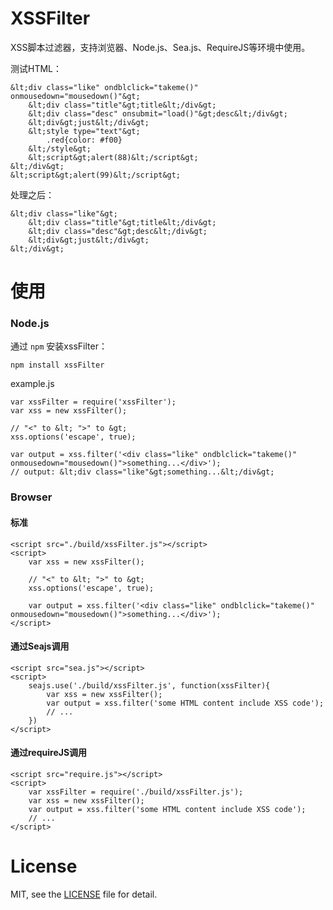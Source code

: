 # XSSFilter
XSS脚本过滤器，支持浏览器、Node.js、Sea.js、RequireJS等环境中使用。

测试HTML：

```
&lt;div class="like" ondblclick="takeme()" onmousedown="mousedown()"&gt;
	&lt;div class="title"&gt;title&lt;/div&gt;
	&lt;div class="desc" onsubmit="load()"&gt;desc&lt;/div&gt;
	&lt;div&gt;just&lt;/div&gt;
	&lt;style type="text"&gt;
		.red{color: #f00}
	&lt;/style&gt;
	&lt;script&gt;alert(88)&lt;/script&gt;
&lt;/div&gt;
&lt;script&gt;alert(99)&lt;/script&gt;
```

处理之后：

```
&lt;div class="like"&gt;
	&lt;div class="title"&gt;title&lt;/div&gt;
	&lt;div class="desc"&gt;desc&lt;/div&gt;
	&lt;div&gt;just&lt;/div&gt;
&lt;/div&gt;
```

# 使用

### Node.js
通过 `npm` 安装xssFilter：

```
npm install xssFilter
```

example.js

```
var xssFilter = require('xssFilter');
var xss = new xssFilter();

// "<" to &lt; ">" to &gt;
xss.options('escape', true);

var output = xss.filter('<div class="like" ondblclick="takeme()" onmousedown="mousedown()">something...</div>');
// output: &lt;div class="like"&gt;something...&lt;/div&gt;
```

### Browser

#### 标准

```
<script src="./build/xssFilter.js"></script>
<script>
    var xss = new xssFilter();

    // "<" to &lt; ">" to &gt;
    xss.options('escape', true);

    var output = xss.filter('<div class="like" ondblclick="takeme()" onmousedown="mousedown()">something...</div>');
</script>
```

#### 通过Seajs调用

```
<script src="sea.js"></script>
<script>
    seajs.use('./build/xssFilter.js', function(xssFilter){
        var xss = new xssFilter();
        var output = xss.filter('some HTML content include XSS code');
        // ...
    })
</script>
```

#### 通过requireJS调用

```
<script src="require.js"></script>
<script>
    var xssFilter = require('./build/xssFilter.js');
    var xss = new xssFilter();
    var output = xss.filter('some HTML content include XSS code');
    // ...
</script>
```

# License
MIT, see the [LICENSE](https://github.com/superRaytin/xssFilter/blob/master/LICENSE) file for detail.

